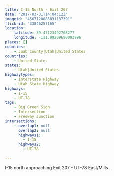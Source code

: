 ```yaml
---
title: I-15 North - Exit 207
date: "2017-03-31T14:04:12Z"
imageid: "4567120085831137391"
flickrid: "33846257165"
location:
    latitude: 39.47123492708277
    longitude: -111.99209690093996
places: []
counties:
    - Juab County|Utah|United States
countries:
    - United States
states:
    - Utah|United States
highwaytypes:
    - Interstate Highway
    - Utah State Highway
highways:
    - I-15
    - UT-78
tags:
    - Big Green Sign
    - Intersection
    - Freeway Junction
intersections:
    - overlap1: null
      overlap2: null
      highways1:
        - I-15
      highways2:
        - UT-78

---
```

I-15 north approaching Exit 207 - UT-78 East/Mills.